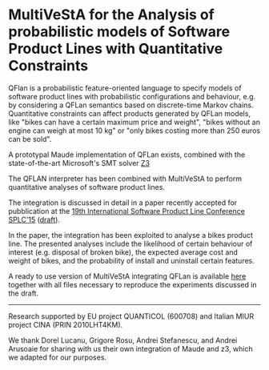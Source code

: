 # MultiVeStA for the Analysis of probabilistic models of Software Product Lines with Quantitative Constraints #

QFlan is a probabilistic feature-oriented language to specify models of software product lines with probabilistic configurations and behaviour, e.g. by considering a QFLan semantics based on discrete-time Markov chains. Quantitative constraints can affect products generated by QFLan models, like "bikes can have a certain maximum price and weight", "bikes without an engine can weigh at most 10 kg" or "only bikes costing more than 250 euros can be sold".

A prototypal Maude implementation of QFLan exists, combined with the state-of-the-art Microsoft's SMT solver [Z3](http://z3.codeplex.com/)

The QFLAN interpreter  has been combined with MultiVeStA to perform quantitative analyses of software product lines.

The integration is discussed in detail in a paper recently accepted for pubblication at the [19th International Software Product Line Conference SPLC'15](http://www.splc2015.net/) ([draft](https://www.dropbox.com/s/qty17idt76lbaie/SPLC15.pdf?dl=0)).

In the paper, the integration has been exploited to analyse a bikes product line. The presented analyses include the likelihood of certain behaviour of interest (e.g. disposal of broken bike), the expected average cost and weight of bikes, and the probability of install and uninstall certain features.

A ready to use version of MultiVeStA integrating QFLan is available [here](https://www.dropbox.com/s/jjbmz081c1n8hx6/distrSPLC.zip?dl=0) together with all files necessary to reproduce the experiments discussed in the draft.




---

Research supported by EU project QUANTICOL (600708) and Italian MIUR project CINA (PRIN 2010LHT4KM).

We thank Dorel Lucanu, Grigore Rosu, Andrei Stefanescu, and Andrei Arusoaie for sharing with us their own integration of Maude and z3, which we adapted for our purposes.